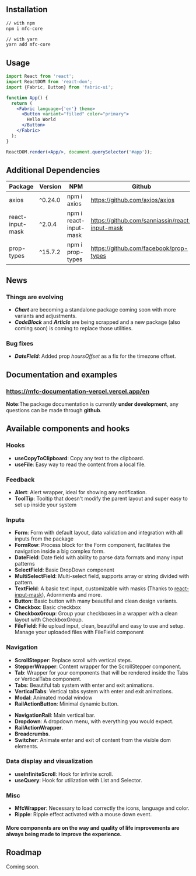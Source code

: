 ## Installation

```sh
// with npm
npm i mfc-core

// with yarn
yarn add mfc-core
```

## Usage

```jsx
import React from 'react';
import ReactDOM from 'react-dom';
import {Fabric, Button} from 'fabric-ui';

function App() {
  return (
    <Fabric language={'en'} theme>
      <Button variant="filled" color="primary">
        Hello World
      </Button>
    </Fabric>
  );
}

ReactDOM.render(<App/>, document.querySelector('#app'));
```

## Additional Dependencies

| Package            | Version | NPM                      | Github                                         |
|--------------------|---------|--------------------------|------------------------------------------------|
| axios              | ^0.24.0 | npm i axios              | https://github.com/axios/axios                 |
| react-input-mask   | ^2.0.4  | npm i react-input-mask   | https://github.com/sanniassin/react-input-mask |
| prop-types   | ^15.7.2  | npm i prop-types   | https://github.com/facebook/prop-types |

## News

### Things are evolving

- ***Chart*** are becoming a standalone package coming soon with more variants and adjustments.
- ***CodeBlock*** and ***Article*** are being scrapped and a new package (also coming soon) is coming to replace those utilities.

### Bug fixes

- ***DateField***: Added prop *hoursOffset* as a fix for the timezone offset.

## Documentation and examples

### https://mfc-documentation-vercel.vercel.app/en

**Note**:The package documentation is currently **under development**, any questions can be made through **github**.

## Available components and hooks

### Hooks

- **useCopyToClipboard**: Copy any text to the clipboard.
- **useFile**: Easy way to read the content from a local file.

### Feedback

- **Alert**: Alert wrapper, ideal for showing any notification.
- **ToolTip**: Tooltip that doesn't modify the parent layout and super easy to set up inside your system

### Inputs

[comment]: <> (**Selector**: List with selection intended usage with listing api)

- **Form**: Form with default layout, data validation and integration with all inputs from the package
- **FormRow**: Process block for the Form component, facilitates the navigation inside a big complex form.
- **DateField**: Date field with ability to parse data formats and many input patterns
- **SelectField**: Basic DropDown component
- **MultiSelectField**: Multi-select field, supports array or string divided with pattern.
- **TextField**: A basic text input, customizable with masks (Thanks
  to <a href='https://github.com/sanniassin/react-input-mask'>react-input-mask</a>), Adornments and more.
- **Button**: Basic button with many beautiful and clean design variants.
- **Checkbox**: Basic checkbox
- **CheckboxGroup**: Group your checkboxes in a wrapper with a clean layout with CheckboxGroup.
- **FileField**: File upload input, clean, beautiful and easy to use and setup. Manage your uploaded files with
  FileField component

### Navigation

- **ScrollStepper**: Replace scroll with vertical steps.
- **StepperWrapper**: Content wrapper for the ScrollStepper component.
- **Tab**: Wrapper for your components that will be rendered inside the Tabs or VerticalTabs component.
- **Tabs**: Beautiful tab system with enter and exit animations.
- **VerticalTabs**: Vertical tabs system with enter and exit animations.
- **Modal**: Animated modal window
- **RailActionButton**: Minimal dynamic button.

[comment]: <> (**RailContext**: Context for the current state of the NavigationBar &#40;extended or &#41; .)

- **NavigationRail**: Main vertical bar.
- **Dropdown**: A dropdown menu, with everything you would expect.
- **RailActionWrapper**.
- **Breadcrumbs**.
- **Switcher**: Animate enter and exit of content from the visible dom elements.

### Data display and visualization

[comment]: <> (**List**: List with infinite scroll intended for listing things from external data source &#40;e.g. an api&#41;)

- **useInfiniteScroll**: Hook for infinite scroll.
- **useQuery**: Hook for utilization with List and Selector.

### Misc

- **MfcWrapper**: Necessary to load correctly the icons, language and color.
- **Ripple**: Ripple effect activated with a mouse down event.

#### More components are on the way and quality of life improvements are always being made to improve the experience.

## Roadmap

Coming soon.
